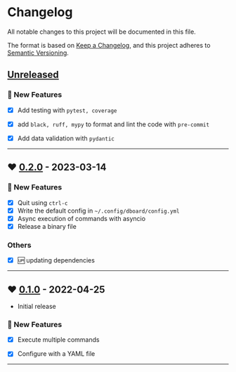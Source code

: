 # Changelog

All notable changes to this project will be documented in this file.

The format is based on [Keep a Changelog](https://keepachangelog.com/en/1.0.0/),
and this project adheres to [Semantic Versioning](https://semver.org/spec/v2.0.0.html).


## [Unreleased]

### 🚀 New Features
* [x] Add testing with `pytest, coverage`
* [x] add `black, ruff, mypy` to format and lint the code with `pre-commit`
* [x] Add data validation with `pydantic`


--------------------------------------------------------------------------------

## ❤️ [0.2.0] - 2023-03-14

### 🚀 New Features
* [x] Quit using `ctrl-c`
* [x] Write the default config in `~/.config/dboard/config.yml`
* [x] Async execution of commands with asyncio
* [x] Release a binary file

### Others
* [x] 🆙 updating dependencies


--------------------------------------------------------------------------------

## ❤️ [0.1.0] - 2022-04-25

- Initial release

### 🚀 New Features
* [x] Execute multiple commands
* [x] Configure with a YAML file


--------------------------------------------------------------------------------

[Unreleased]: https://github.com/marcelofpfelix/dboard/compare/v0.2.0...HEAD
[0.2.0]: https://github.com/marcelofpfelix/dboard/releases/tag/v0.2.0
[0.1.0]: https://github.com/marcelofpfelix/dboard/releases/tag/v0.1.0
